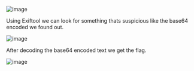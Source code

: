 ![image](https://github.com/x03ee/USC-CTF-2024/blob/main/forensics/think_twice/solve/chall.png)

Using Exiftool we can look for something thats suspicious like the base64 encoded we found out.

![image](https://github.com/x03ee/USC-CTF-2024/blob/main/forensics/think_twice/solve/s1.png)

After decoding the base64 encoded text we get the flag.

![image](https://github.com/x03ee/USC-CTF-2024/blob/main/forensics/think_twice/solve/flag.png)
